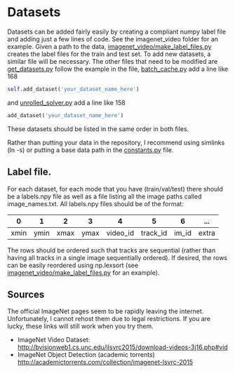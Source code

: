 # Datasets
Datasets can be added fairly easily by creating a compliant numpy label file and adding just a few lines of code. See the imagenet_video folder for an example. Given a path to the data, [imagenet_video/make_label_files.py](imagenet_video/make_label_files.py) creates the label files for the train and test set. To add new datasets, a similar file will be necessary. The other files that need to be modified are [get_datasets.py](../get_datasets.py) follow the example in the file, [batch_cache.py](../batch_cache.py) add a line like 168
```python
self.add_dataset('your_dataset_name_here')
```
and [unrolled_solver.py](../unrolled_solver.py) add a line like 158
```python
add_dataset('your_dataset_name_here')
```
These datasets should be listed in the same order in both files. 

Rather than putting your data in the repository, I recommend using simlinks (ln -s) or putting a base data path in the [constants.py](../../constants.py) file.


## Label file.
For each dataset, for each mode that you have (train/val/test) there should be a labels.npy file as well as a file listing all the image paths called image_names.txt. All labels.npy files should be of the format:

|0       |1       |2       |3       |4       |5       |6       |...     |
|:------:|:------:|:------:|:------:|:------:|:------:|:------:|:------:|
|xmin    |ymin    |xmax    |ymax    |video_id|track_id|im_id   |extra   |

The rows should be ordered such that tracks are sequential (rather than having all tracks in a single image sequentially ordered). If desired, the rows can be easily reordered using np.lexsort (see [imagenet_video/make_label_files.py](imagenet_video/make_label_files.py) for an example).

## Sources
The official ImageNet pages seem to be rapidly leaving the internet. Unfortunately, I cannot rehost them due to legal restrictions. 
If you are lucky, these links will still work when you try them.
- ImageNet Video Dataset: http://bvisionweb1.cs.unc.edu/ilsvrc2015/download-videos-3j16.php#vid
- ImageNet Object Detection (academic torrents) http://academictorrents.com/collection/imagenet-lsvrc-2015